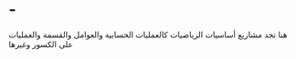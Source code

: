 # -
هنا تجد مشاريع أساسيات الرياضيات كالعمليات الحسابية والعوامل والقسمة والعمليات على الكسور وغيرها
